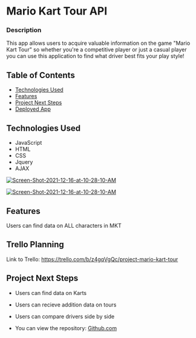 # Mario Kart Tour API

### Description
This app allows users to acquire valuable information on the game "Mario Kart Tour" so whether you're a competitive player or just a casual player you can use this application to find what driver best fits your play style!

## Table of Contents
* [Technologies Used](#technologiesused)
* [Features](#features)
* [Project Next Steps](#nextsteps)
* [Deployed App](#deployment)

## <a name="technologiesused"></a>Technologies Used
* JavaScript
* HTML
* CSS
* Jquery
* AJAX

<a href='https://postimg.cc/w3x596v0' target='_blank'><img src='https://i.postimg.cc/w3x596v0/Screen-Shot-2021-12-16-at-10-28-10-AM.png' border='0' alt='Screen-Shot-2021-12-16-at-10-28-10-AM'/></a>

<a href='https://postimg.cc/w3x596v0' target='_blank'><img src='https://i.postimg.cc/w3x596v0/Screen-Shot-2021-12-16-at-10-28-10-AM.png' border='0' alt='Screen-Shot-2021-12-16-at-10-28-10-AM'/></a>

## Features
Users can find data on ALL characters in MKT

## Trello Planning
Link to Trello: https://trello.com/b/z4gqVgQc/project-mario-kart-tour

## <a name="nextsteps"></a>Project Next Steps
* Users can find data on Karts
* Users can recieve addition data on tours
* Users can compare drivers side by side


* You can view the repository:
[Github.com](https://github.com/Micahlou/Mario-Kart-API)





